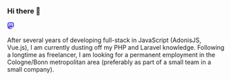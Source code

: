 ### Hi there 👋

<a rel="me" href="https://mastodon.social/@daspbn"><img src="https://raw.githubusercontent.com/mastodon/mastodon/main/app/javascript/images/logo.svg" width="16" height="16"></a>

After several years of developing full-stack in JavaScript (AdonisJS, Vue.js), I am currently dusting off my PHP and  Laravel knowledge.
Following a longtime as freelancer, I am looking for a permanent employment in the Cologne/Bonn metropolitan area (preferably as part of a small team in a small company).


 
<!--
**dspangenberg/dspangenberg** is a ✨ _special_ ✨ repository because its `README.md` (this file) appears on your GitHub profile.

Here are some ideas to get you started:

- 🔭 I’m currently working on ...
- 🌱 I’m currently learning ...
- 👯 I’m looking to collaborate on ...
- 🤔 I’m looking for help with ...
- 💬 Ask me about ...
- 📫 How to reach me: ...
- 😄 Pronouns: ...
- ⚡ Fun fact: ...
-->
